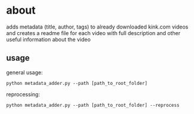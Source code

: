 # about

adds metadata (title, author, tags) to already downloaded kink.com videos and creates a readme file for each video with full description and other useful information about the video

## usage

general usage:

`python metadata_adder.py --path [path_to_root_folder]`

reprocessing:

`python metadata_adder.py --path [path_to_root_folder] --reprocess`
